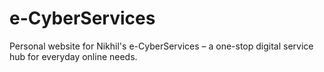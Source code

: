 # e-CyberServices
Personal website for Nikhil's e-CyberServices – a one-stop digital service hub for everyday online needs.
